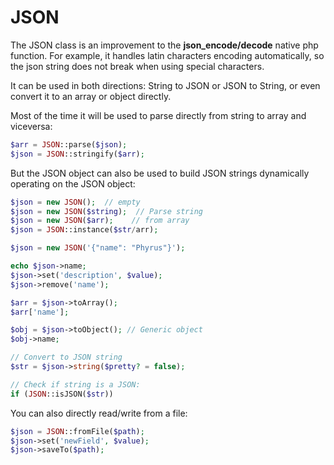 # JSON

The JSON class is an improvement to the **json\_encode/decode** native php function. For example, it handles latin characters encoding automatically, so the json string does not break when using special characters.

It can be used in both directions: String to JSON or JSON to String, or even convert it to an array or object directly.

Most of the time it will be used to parse directly from string to array and viceversa:

```php
$arr = JSON::parse($json);
$json = JSON::stringify($arr);
```

But the JSON object can also be used to build JSON strings dynamically operating on the JSON object:

```php
$json = new JSON();  // empty
$json = new JSON($string);  // Parse string
$json = new JSON($arr);    // from array
$json = JSON::instance($str/arr);

$json = new JSON('{"name": "Phyrus"}');

echo $json->name;
$json->set('description', $value);
$json->remove('name');

$arr = $json->toArray();
$arr['name'];

$obj = $json->toObject(); // Generic object
$obj->name;

// Convert to JSON string
$str = $json->string($pretty? = false);

// Check if string is a JSON:
if (JSON::isJSON($str))
```

You can also directly read/write from a file:

```php
$json = JSON::fromFile($path);
$json->set('newField', $value);
$json->saveTo($path);
```

